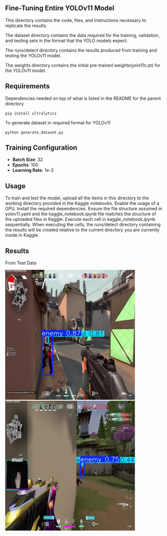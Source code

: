 ## Fine-Tuning Entire YOLOv11 Model
This directory contains the code, files, and instructions necessary to replicate the results. 

The dataset directory contains the data required for the training, validation, and testing sets in the format that the YOLO models expect.

The runs/detect directory contains the results produced from training and testing the YOLOv11 model.

The weights directory contains the initial pre-trained weights(yolo11n.pt) for the YOLOv11 model.

## Requirements
Dependencies needed on top of what is listed in the README for the parent directory
```
pip install ultralytics
```

To generate dataset in required format for YOLOv11
```
python generate_dataset.py
```

## Training Configuration

- **Batch Size**: 32
- **Epochs**: 100
- **Learning Rate**: 1e-3

## Usage 
To train and test the model, upload all the items in this directory to the working directory provided in the Kaggle notebooks. Enable the usage of a GPU. Install the required dependencies. Ensure the file structure assumed in yolov11.yaml and the kaggle_notebook.ipynb file matches the structure of the uploaded files in Kaggle. Execute each cell in kaggle_notebook.ipynb sequentially. When executing the cells, the runs/detect directory containing the results will be created relative to the current directory you are currently inside in Kaggle.

## Results
From Test Data

![image](./runs/detect/test/test_results/clip2--134-_jpg.rf.c43a75b31538a4b3b04f11140f076c53.jpg)
![image](./runs/detect/test/test_results/img_715_jpg.rf.e8ea71c1eef47fd42ae9089c37b012c9.jpg)